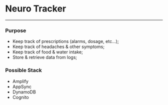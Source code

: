 # Neuro Tracker

---

### Purpose

- Keep track of prescriptions (alarms, dosage, etc...);
- Keep track of headaches & other symptoms;
- Keep track of food & water intake;
- Store & retrieve data from logs;

### Possible Stack

- Amplify
- AppSync
- DynamoDB
- Cognito
